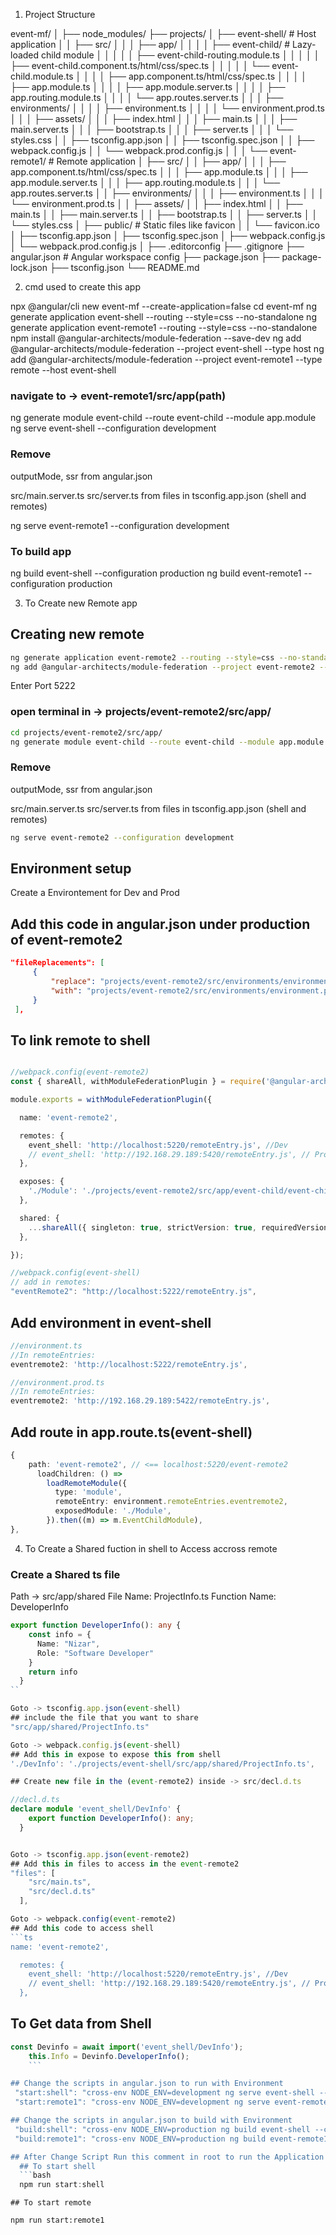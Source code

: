 1. Project Structure

event-mf/
│
├── node_modules/
├── projects/
│   ├── event-shell/              # Host application
│   │   ├── src/
│   │   │   ├── app/
│   │   │   │   ├── event-child/           # Lazy-loaded child module
│   │   │   │   │   ├── event-child-routing.module.ts
│   │   │   │   │   ├── event-child.component.ts/html/css/spec.ts
│   │   │   │   │   └── event-child.module.ts
│   │   │   │   ├── app.component.ts/html/css/spec.ts
│   │   │   │   ├── app.module.ts
│   │   │   │   ├── app.module.server.ts
│   │   │   │   ├── app.routing.module.ts
│   │   │   │   └── app.routes.server.ts
│   │   │   ├── environments/
│   │   │   │   ├── environment.ts
│   │   │   │   └── environment.prod.ts
│   │   │   ├── assets/
│   │   │   ├── index.html
│   │   │   ├── main.ts
│   │   │   ├── main.server.ts
│   │   │   ├── bootstrap.ts
│   │   │   ├── server.ts
│   │   │   └── styles.css
│   │   ├── tsconfig.app.json
│   │   ├── tsconfig.spec.json
│   │   ├── webpack.config.js
│   │   └── webpack.prod.config.js
│   │
│   └── event-remote1/            # Remote application
│       ├── src/
│       │   ├── app/
│       │   │   ├── app.component.ts/html/css/spec.ts
│       │   │   ├── app.module.ts
│       │   │   ├── app.module.server.ts
│       │   │   ├── app.routing.module.ts
│       │   │   └── app.routes.server.ts
│       │   ├── environments/
│       │   │   ├── environment.ts
│       │   │   └── environment.prod.ts
│       │   ├── assets/
│       │   ├── index.html
│       │   ├── main.ts
│       │   ├── main.server.ts
│       │   ├── bootstrap.ts
│       │   ├── server.ts
│       │   └── styles.css
│       ├── public/               # Static files like favicon
│       │   └── favicon.ico
│       ├── tsconfig.app.json
│       ├── tsconfig.spec.json
│       ├── webpack.config.js
│       └── webpack.prod.config.js
│
├── .editorconfig
├── .gitignore
├── angular.json                 # Angular workspace config
├── package.json
├── package-lock.json
├── tsconfig.json
└── README.md

2. cmd used to create this app

npx @angular/cli new event-mf --create-application=false
cd event-mf
ng generate application event-shell --routing --style=css --no-standalone
ng generate application event-remote1 --routing --style=css --no-standalone
npm install @angular-architects/module-federation --save-dev
ng add @angular-architects/module-federation --project event-shell --type host
ng add @angular-architects/module-federation --project event-remote1 --type remote --host event-shell
### navigate to -> event-remote1/src/app(path)
ng generate module event-child --route event-child --module app.module
ng serve event-shell --configuration development

### Remove
outputMode,
ssr
from angular.json

src/main.server.ts
src/server.ts
from files in tsconfig.app.json (shell and remotes)

ng serve event-remote1 --configuration development

### To build app
ng build event-shell --configuration production
ng build event-remote1 --configuration production



3. To Create new Remote app

## Creating new remote
```bash
ng generate application event-remote2 --routing --style=css --no-standalone
ng add @angular-architects/module-federation --project event-remote2 --type remote --host event-shell
```
Enter Port 5222
### open terminal in -> projects/event-remote2/src/app/
```bash
cd projects/event-remote2/src/app/
ng generate module event-child --route event-child --module app.module
```
### Remove
outputMode,
ssr
from angular.json

src/main.server.ts
src/server.ts
from files in tsconfig.app.json (shell and remotes)

```bash
ng serve event-remote2 --configuration development
```

## Environment setup
Create a Environtement for Dev and Prod

## Add this code in angular.json under production of event-remote2
```json
"fileReplacements": [
	 {
		 "replace": "projects/event-remote2/src/environments/environment.ts",
		 "with": "projects/event-remote2/src/environments/environment.prod.ts"
	 }
 ],
```

## To link remote to shell
```ts

//webpack.config(event-remote2)
const { shareAll, withModuleFederationPlugin } = require('@angular-architects/module-federation/webpack');

module.exports = withModuleFederationPlugin({

  name: 'event-remote2',

  remotes: {
    event_shell: 'http://localhost:5220/remoteEntry.js', //Dev
    // event_shell: 'http://192.168.29.189:5420/remoteEntry.js', // Prod
  },

  exposes: {
    './Module': './projects/event-remote2/src/app/event-child/event-child.module.ts',
  },

  shared: {
    ...shareAll({ singleton: true, strictVersion: true, requiredVersion: 'auto' }),
  },

});

//webpack.config(event-shell)
// add in remotes:
"eventRemote2": "http://localhost:5222/remoteEntry.js",

```

## Add environment in event-shell
```ts
//environment.ts
//In remoteEntries: 
eventremote2: 'http://localhost:5222/remoteEntry.js',

//environment.prod.ts
//In remoteEntries: 
eventremote2: 'http://192.168.29.189:5422/remoteEntry.js',
```

## Add route in app.route.ts(event-shell)
```ts
{
    path: 'event-remote2', // <== localhost:5220/event-remote2
      loadChildren: () =>
        loadRemoteModule({
          type: 'module',
          remoteEntry: environment.remoteEntries.eventremote2,
          exposedModule: './Module',
        }).then((m) => m.EventChildModule),
},
```


4. To Create a Shared fuction in shell to Access accross remote

### Create a Shared ts file
Path -> src/app/shared
File Name: ProjectInfo.ts
Function Name: DeveloperInfo
```ts
export function DeveloperInfo(): any {
    const info = {
      Name: "Nizar",
      Role: "Software Developer"
    }
    return info
  }
``

Goto -> tsconfig.app.json(event-shell)
## include the file that you want to share
"src/app/shared/ProjectInfo.ts"

Goto -> webpack.config.js(event-shell)
## Add this in expose to expose this from shell
'./DevInfo': './projects/event-shell/src/app/shared/ProjectInfo.ts',

## Create new file in the (event-remote2) inside -> src/decl.d.ts

//decl.d.ts
declare module 'event_shell/DevInfo' {
    export function DeveloperInfo(): any;
  }


Goto -> tsconfig.app.json(event-remote2)
## Add this in files to access in the event-remote2
"files": [
    "src/main.ts",
    "src/decl.d.ts"
  ],

Goto -> webpack.config(event-remote2)
## Add this code to access shell
```ts
name: 'event-remote2',

  remotes: {
    event_shell: 'http://localhost:5220/remoteEntry.js', //Dev
    // event_shell: 'http://192.168.29.189:5420/remoteEntry.js', // Prod
  },
  ```

## To Get data from Shell
```ts
const Devinfo = await import('event_shell/DevInfo');
    this.Info = Devinfo.DeveloperInfo();
    ```

## Change the scripts in angular.json to run with Environment
 "start:shell": "cross-env NODE_ENV=development ng serve event-shell --configuration development"
 "start:remote1": "cross-env NODE_ENV=development ng serve event-remote1 --configuration development"

## Change the scripts in angular.json to build with Environment
 "build:shell": "cross-env NODE_ENV=production ng build event-shell --configuration production"
 "build:remote1": "cross-env NODE_ENV=production ng build event-remote1 --configuration production"

## After Change Script Run this comment in root to run the Application
  ## To start shell
  ```bash
  npm run start:shell
  ```

    ## To start remote
  ```bash
  npm run start:remote1
  ```
